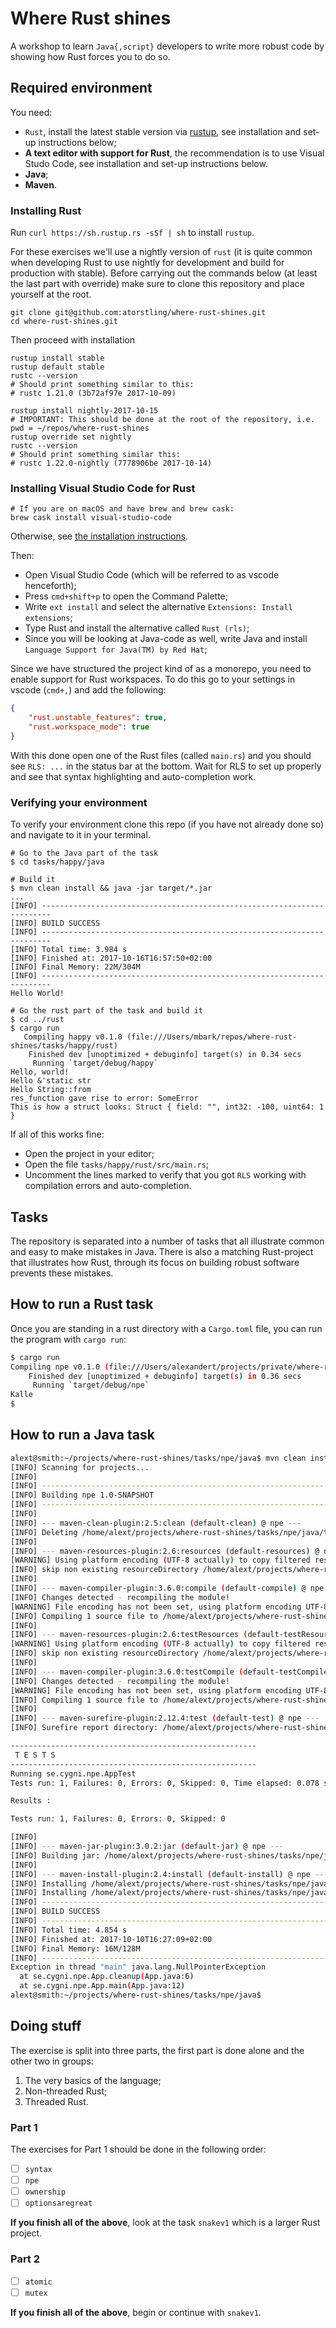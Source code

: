 # Where Rust shines
A workshop to learn `Java{,script}` developers to write more robust code by showing how Rust forces you to do so.

## Required environment
You need:
- `Rust`, install the latest stable version via [rustup](https://www.rustup.rs/),
  see installation and set-up instructions below;
- **A text editor with support for Rust**, the recommendation is to use Visual
  Studo Code, see installation and set-up instructions below.
- **Java**;
- **Maven**.


### Installing Rust
Run `curl https://sh.rustup.rs -sSf | sh` to install `rustup`.

For these exercises we'll use a nightly version of `rust` (it is quite common when
developing Rust to use nightly for development and build for production with
stable). Before carrying out the commands below (at least the last part with override) make sure to clone this repository and place yourself at the root. 

```shell
git clone git@github.com:atorstling/where-rust-shines.git
cd where-rust-shines.git
```

Then proceed with installation


```shell
rustup install stable
rustup default stable
rustc --version
# Should print something similar to this:
# rustc 1.21.0 (3b72af97e 2017-10-09)

rustup install nightly-2017-10-15
# IMPORTANT: This should be done at the root of the repository, i.e. pwd = ~/repos/where-rust-shines
rustup override set nightly
rustc --version
# Should print something similar this:
# rustc 1.22.0-nightly (7778906be 2017-10-14)
```

### Installing Visual Studio Code for Rust

```shell
# If you are on macOS and have brew and brew cask:
brew cask install visual-studio-code
```

Otherwise, see [the installation instructions](https://code.visualstudio.com/docs/setup/setup-overview).

Then:
- Open Visual Studio Code (which will be referred to as vscode henceforth);
- Press `cmd+shift+p` to open the Command Palette;
- Write `ext install` and select the alternative `Extensions: Install extensions`;
- Type Rust and install the alternative called `Rust (rls)`;
- Since you will be looking at Java-code as well, write Java and install
  `Language Support for Java(TM) by Red Hat`;

Since we have structured the project kind of as a monorepo, you need to enable
support for Rust workspaces. To do this go to your settings in vscode (`cmd+,`)
and add the following:

```json
{
    "rust.unstable_features": true,
    "rust.workspace_mode": true
}
```

With this done open one of the Rust files (called `main.rs`) and you should see
`RLS: ...` in the status bar at the bottom. Wait for RLS to set up properly and
see that syntax highlighting and auto-completion work.

### Verifying your environment
To verify your environment clone this repo (if you have not already done so) and
navigate to it in your terminal.

```shell
# Go to the Java part of the task
$ cd tasks/happy/java

# Build it
$ mvn clean install && java -jar target/*.jar
...
[INFO] ------------------------------------------------------------------------
[INFO] BUILD SUCCESS
[INFO] ------------------------------------------------------------------------
[INFO] Total time: 3.984 s
[INFO] Finished at: 2017-10-16T16:57:50+02:00
[INFO] Final Memory: 22M/304M
[INFO] ------------------------------------------------------------------------
Hello World!

# Go the rust part of the task and build it
$ cd ../rust
$ cargo run
   Compiling happy v0.1.0 (file:///Users/mbark/repos/where-rust-shines/tasks/happy/rust)
    Finished dev [unoptimized + debuginfo] target(s) in 0.34 secs
     Running `target/debug/happy`
Hello, world!
Hello &'static str
Hello String::from
res_function gave rise to error: SomeError
This is how a struct looks: Struct { field: "", int32: -100, uint64: 1 }
```

If all of this works fine:
- Open the project in your editor;
- Open the file `tasks/happy/rust/src/main.rs`;
- Uncomment the lines marked to verify that you got `RLS` working with compilation
  errors and auto-completion.

## Tasks
The repository is separated into a number of tasks that all illustrate common and easy to make mistakes in Java. There is also a matching Rust-project that illustrates how Rust, through its focus on building robust software prevents these mistakes.

## How to run a Rust task

Once you are standing in a rust directory with a `Cargo.toml` file, you can run the program with
`cargo run`:

```bash
$ cargo run
Compiling npe v0.1.0 (file:///Users/alexandert/projects/private/where-rust-shines/tasks/npe/rust)
    Finished dev [unoptimized + debuginfo] target(s) in 0.36 secs
     Running `target/debug/npe`
Kalle
$
```
## How to run a Java task

```bash
alext@smith:~/projects/where-rust-shines/tasks/npe/java$ mvn clean install && java -jar target/*.jar
[INFO] Scanning for projects...
[INFO]
[INFO] ------------------------------------------------------------------------
[INFO] Building npe 1.0-SNAPSHOT
[INFO] ------------------------------------------------------------------------
[INFO]
[INFO] --- maven-clean-plugin:2.5:clean (default-clean) @ npe ---
[INFO] Deleting /home/alext/projects/where-rust-shines/tasks/npe/java/target
[INFO]
[INFO] --- maven-resources-plugin:2.6:resources (default-resources) @ npe ---
[WARNING] Using platform encoding (UTF-8 actually) to copy filtered resources, i.e. build is platform dependent!
[INFO] skip non existing resourceDirectory /home/alext/projects/where-rust-shines/tasks/npe/java/src/main/resources
[INFO]
[INFO] --- maven-compiler-plugin:3.6.0:compile (default-compile) @ npe ---
[INFO] Changes detected - recompiling the module!
[WARNING] File encoding has not been set, using platform encoding UTF-8, i.e. build is platform dependent!
[INFO] Compiling 1 source file to /home/alext/projects/where-rust-shines/tasks/npe/java/target/classes
[INFO]
[INFO] --- maven-resources-plugin:2.6:testResources (default-testResources) @ npe ---
[WARNING] Using platform encoding (UTF-8 actually) to copy filtered resources, i.e. build is platform dependent!
[INFO] skip non existing resourceDirectory /home/alext/projects/where-rust-shines/tasks/npe/java/src/test/resources
[INFO]
[INFO] --- maven-compiler-plugin:3.6.0:testCompile (default-testCompile) @ npe ---
[INFO] Changes detected - recompiling the module!
[WARNING] File encoding has not been set, using platform encoding UTF-8, i.e. build is platform dependent!
[INFO] Compiling 1 source file to /home/alext/projects/where-rust-shines/tasks/npe/java/target/test-classes
[INFO]
[INFO] --- maven-surefire-plugin:2.12.4:test (default-test) @ npe ---
[INFO] Surefire report directory: /home/alext/projects/where-rust-shines/tasks/npe/java/target/surefire-reports

-------------------------------------------------------
 T E S T S
-------------------------------------------------------
Running se.cygni.npe.AppTest
Tests run: 1, Failures: 0, Errors: 0, Skipped: 0, Time elapsed: 0.078 sec

Results :

Tests run: 1, Failures: 0, Errors: 0, Skipped: 0

[INFO]
[INFO] --- maven-jar-plugin:3.0.2:jar (default-jar) @ npe ---
[INFO] Building jar: /home/alext/projects/where-rust-shines/tasks/npe/java/target/npe-1.0-SNAPSHOT.jar
[INFO]
[INFO] --- maven-install-plugin:2.4:install (default-install) @ npe ---
[INFO] Installing /home/alext/projects/where-rust-shines/tasks/npe/java/target/npe-1.0-SNAPSHOT.jar to /home/alext/.m2/repository/se/cygni/npe/npe/1.0-SNAPSHOT/npe-1.0-SNAPSHOT.jar
[INFO] Installing /home/alext/projects/where-rust-shines/tasks/npe/java/pom.xml to /home/alext/.m2/repository/se/cygni/npe/npe/1.0-SNAPSHOT/npe-1.0-SNAPSHOT.pom
[INFO] ------------------------------------------------------------------------
[INFO] BUILD SUCCESS
[INFO] ------------------------------------------------------------------------
[INFO] Total time: 4.854 s
[INFO] Finished at: 2017-10-10T16:27:09+02:00
[INFO] Final Memory: 16M/128M
[INFO] ------------------------------------------------------------------------
Exception in thread "main" java.lang.NullPointerException
  at se.cygni.npe.App.cleanup(App.java:6)
  at se.cygni.npe.App.main(App.java:12)
alext@smith:~/projects/where-rust-shines/tasks/npe/java$
```

## Doing stuff
The exercise is split into three parts, the first part is done alone and the
other two in groups:
1. The very basics of the language;
2. Non-threaded Rust;
3. Threaded Rust.

### Part 1
The exercises for Part 1 should be done in the following order:
- [ ] `syntax`
- [ ] `npe`
- [ ] `ownership` 
- [ ] `optionsaregreat`

**If you finish all of the above**, look at the task `snakev1` which is a larger Rust
project.

### Part 2
- [ ] `atomic`
- [ ] `mutex`

**If you finish all of the above**, begin or continue with `snakev1`.
